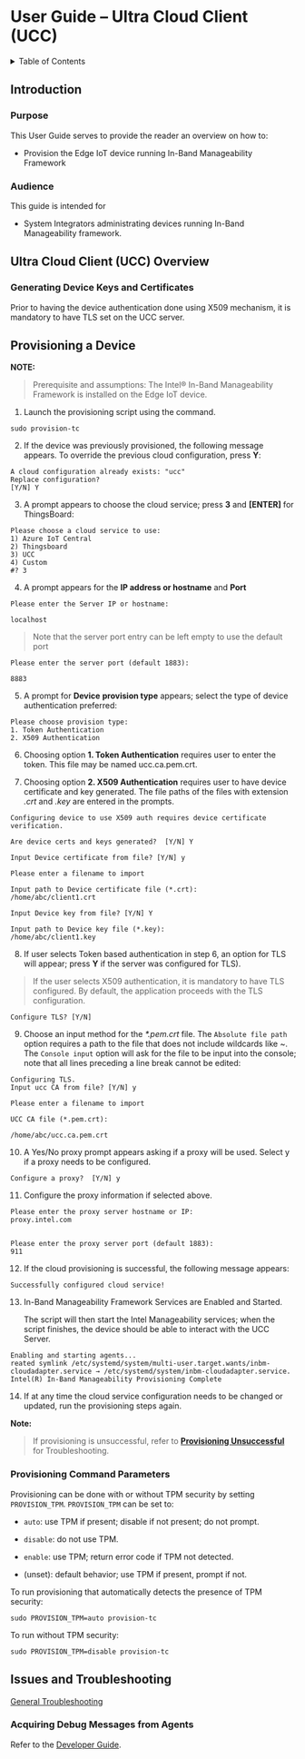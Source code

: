 # User Guide – Ultra Cloud Client (UCC)

<details>
<summary>Table of Contents</summary>

1. [Introduction](#introduction)
    1. [Purpose](#purpose)
    2. [Audience](#audience)
2. [Ultra Cloud Client (UCC) Overview](#ultra-cloud-client-ucc-overview)
    1. [Generating Device Keys and Certificates](#generating-device-keys-and-certificates)
3. [Provisioning a Device](#provisioning-a-device)
   1. [Provisioning Command Parameters](#provisioning-command-parameters)
4. [Issues and Troubleshooting](#issues-and-troubleshooting)
    1. [Acquiring Debug Messages from Agents](#acquiring-debug-messages-from-agents)

</details>

## Introduction
### Purpose

This User Guide serves to provide the reader an overview on how to:
- Provision the Edge IoT device running In-Band Manageability Framework

### Audience

This guide is intended for

- System Integrators administrating devices running In-Band
    Manageability framework.

## Ultra Cloud Client (UCC) Overview

### Generating Device Keys and Certificates

Prior to having the device authentication done using X509 mechanism, it
is mandatory to have TLS set on the UCC server. 

## Provisioning a Device

**NOTE:**
> Prerequisite and assumptions: The Intel® In-Band Manageability Framework is installed on the Edge IoT device.

1. Launch the provisioning script using the command.
```shell
sudo provision-tc
```

2. If the device was previously provisioned, the following message
    appears. To override the previous cloud configuration, press **Y**:

```
A cloud configuration already exists: "ucc"
Replace configuration?
[Y/N] Y
```

3. A prompt appears to choose the cloud service; press **3** and
    **\[ENTER\]** for ThingsBoard:

```commandline
Please choose a cloud service to use:
1) Azure IoT Central
2) Thingsboard
3) UCC
4) Custom
#? 3
```

4. A prompt appears for the **IP address or hostname** and **Port**   
    
```commandline
Please enter the Server IP or hostname:

localhost
```
> Note that the server port entry can be left empty to use the default port
```commandline
Please enter the server port (default 1883):

8883
```

5. A prompt for **Device** **provision type** appears; select the type
    of device authentication preferred:
``` 
Please choose provision type:
1. Token Authentication
2. X509 Authentication
```

6. Choosing option **1. Token Authentication** requires user to enter
    the token. This file may be named ucc.ca.pem.crt.

7. Choosing option **2. X509 Authentication** requires user to have
    device certificate and key generated.
    The file paths of the files with extension *.crt* and *.key* are entered in
    the prompts.
```
Configuring device to use X509 auth requires device certificate verification.

Are device certs and keys generated?  [Y/N] Y

Input Device certificate from file? [Y/N] y

Please enter a filename to import 

Input path to Device certificate file (*.crt):
/home/abc/client1.crt

Input Device key from file? [Y/N] Y

Input path to Device key file (*.key):
/home/abc/client1.key

```

8. If user selects Token based authentication in step 6, an option for
    TLS will appear; press **Y** if the server was configured for TLS).
> If the user selects X509 authentication, it is mandatory to have TLS configured. By default, the application proceeds with the TLS configuration.

```
Configure TLS? [Y/N]
```

9. Choose an input method for the *\*.pem.crt* file. The `Absolute file
    path` option requires a path to the file that does not include
    wildcards like \~. The `Console input` option will ask for the file
    to be input into the console; note that all lines preceding a line
    break cannot be edited:
```
Configuring TLS.
Input ucc CA from file? [Y/N] y

Please enter a filename to import 

UCC CA file (*.pem.crt):

/home/abc/ucc.ca.pem.crt
```

10. A Yes/No proxy prompt appears asking if a proxy will be used.  Select y if a proxy needs to be configured.
```
Configure a proxy?  [Y/N] y
```

11. Configure the proxy information if selected above.

```commandline
Please enter the proxy server hostname or IP:
proxy.intel.com


Please enter the proxy server port (default 1883):
911

```
12. If the cloud provisioning is successful, the following message
    appears:
```
Successfully configured cloud service!
```

13. In-Band Manageability Framework Services are Enabled and Started.

    The script will then start the Intel Manageability services; when
    the script finishes, the device should be able to interact with the
    UCC Server.

```
Enabling and starting agents...
reated symlink /etc/systemd/system/multi-user.target.wants/inbm-cloudadapter.service → /etc/systemd/system/inbm-cloudadapter.service.
Intel(R) In-Band Manageability Provisioning Complete
```

14. If at any time the cloud service configuration needs to be changed
    or updated, run the provisioning steps again.

**Note:** 
> If provisioning is unsuccessful, refer to **[Provisioning Unsuccessful](#issues-and-troubleshooting)** for Troubleshooting.

### Provisioning Command Parameters

Provisioning can be done with or without TPM security by setting
`PROVISION_TPM`. `PROVISION_TPM` can be set to:

-   `auto`: use TPM if present; disable if not present; do not prompt.

-   `disable`: do not use TPM.

-   `enable`: use TPM; return error code if TPM not detected.

-   (unset): default behavior; use TPM if present, prompt if not.

To run provisioning that automatically detects the presence of TPM
security:

```shell
sudo PROVISION_TPM=auto provision-tc
```

To run without TPM security:
```shell
sudo PROVISION_TPM=disable provision-tc
```

## Issues and Troubleshooting

[General Troubleshooting](Issues%20and%20Troubleshooting.md)

### Acquiring Debug Messages from Agents

Refer to the [Developer Guide](In-Band%20Manageability%20Developer%20Guide.md).
